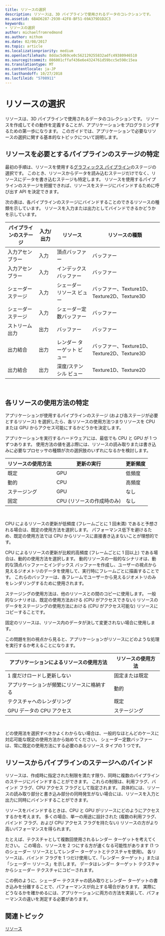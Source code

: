 ```yaml
---
title: リソースの選択
description: リソースは、3D パイプラインで使用されるデータのコレクションです。
ms.assetid: 6BAD6287-2930-42F8-BF51-69A379D1D2C3
keywords:
- リソースの選択
author: michaelfromredmond
ms.author: mithom
ms.date: 02/08/2017
ms.topic: article
ms.localizationpriority: medium
ms.openlocfilehash: 8ddac5d69ce0c562129255832adfc49380946510
ms.sourcegitcommit: 086001cffaf436e6e4324761d59bcc5e598c15ea
ms.translationtype: MT
ms.contentlocale: ja-JP
ms.lasthandoff: 10/27/2018
ms.locfileid: "5708911"
---
```

# <a name="choosing-a-resource"></a>リソースの選択


リソースは、3D パイプラインで使用されるデータのコレクションです。 リソースを作成してその動作を定義することが、アプリケーションをプログラミングするための第一歩になります。 このガイドでは、アプリケーションで必要なリソースの選択に関する基本的なトピックについて説明します。

## <a name="span-ididentifybindingspanspan-ididentifybindingspanspan-ididentifybindingspanidentify-pipeline-stages-that-need-resources"></a><span id="Identify_Binding"></span><span id="identify_binding"></span><span id="IDENTIFY_BINDING"></span>リソースを必要とするパイプラインのステージの特定


最初の手順は、リソースを使用する[グラフィックス パイプライン](graphics-pipeline.md)のステージの選択です。 このとき、リソースからデータを読み込むステージだけでなく、リソースにデータを書き込むステージも特定します。 リソースを使用するパイプラインのステージを把握できれば、リソースをステージにバインドするために呼び出す API を決定できます。

次の表は、各パイプラインのステージにバインドすることのできるリソースの種類を示しています。 リソースを入力または出力としてバインドできるかどうかを示しています。

| パイプラインのステージ  | 入力/出力 | リソース               | リソースの種類                           |
|-----------------|--------|------------------------|-----------------------------------------|
| 入力アセンブラー | 入力     | 頂点バッファー          | バッファー                                  |
| 入力アセンブラー | 入力     | インデックス バッファー           | バッファー                                  |
| シェーダー ステージ   | 入力     | シェーダー リソース ビュー    | バッファー、Texture1D、Texture2D、Texture3D |
| シェーダー ステージ   | 入力     | シェーダー定数バッファー | バッファー                                  |
| ストリーム出力   | 出力    | バッファー                 | バッファー                                  |
| 出力結合   | 出力    | レンダー ターゲット ビュー     | バッファー、Texture1D、Texture2D、Texture3D |
| 出力結合   | 出力    | 深度/ステンシル ビュー     | Texture1D、Texture2D                    |

 

## <a name="span-ididentifyusagespanspan-ididentifyusagespanspan-ididentifyusagespanidentify-how-each-resource-will-be-used"></a><span id="Identify_Usage"></span><span id="identify_usage"></span><span id="IDENTIFY_USAGE"></span>各リソースの使用方法の特定


アプリケーションが使用するパイプラインのステージ (および各ステージが必要とするリソース) を選択したら、各リソースの使用方法つまりリソースを CPU または GPU からアクセス可能にするかどうかを決定します。

アプリケーションを実行するハードウェアには、最低でも CPU と GPU が 1 つずつあります。 使用方法の値を選ぶ際には、リソースの読み取りまたは書き込みに必要なプロセッサの種類が次の選択肢のいずれになるかを検討します。

| リソースの使用方法 | 更新の実行                    | 更新頻度 |
|----------------|--------------------------------------|---------------------|
| 既定        | GPU                                  | 低頻度        |
| 動的        | CPU                                  | 高頻度          |
| ステージング        | GPU                                  | なし                 |
| 固定      | CPU (リソースの作成時のみ) | なし                 |

 

CPU によるリソースの更新が低頻度 (フレームごとに 1 回未満) であると予想される場合は、既定の使用方法を選択します。 パフォーマンス低下を避けるため、既定の使用方法では CPU からリソースに直接書き込まないことが理想的です。

CPU によるリソースの更新が比較的高頻度 (フレームごとに 1 回以上) である場合は、動的の使用方法を選択します。 動的リソースの一般的なシナリオは、動的な頂点バッファーとインデックス バッファーを作成し、ユーザーの視点から見えるジオメトリのデータを使用して、実行時にフレームごとに描画することです。 これらのバッファーは、各フレームでユーザーから見えるジオメトリのみをレンダリングするために使用されます。

ステージングの使用方法は、他のリソースとの間のコピーに使用します。 一般的なシナリオは、既定の使用方法おける (CPU がアクセスできない) リソースのデータをステージングの使用方法における (CPU がアクセス可能な) リソースにコピーすることです。

固定のリソースは、リソース内のデータが決して変更されない場合に使用します。

この問題を別の視点から見ると、アプリケーションがリソースにどのような処理を実行するか考えることになります。

| アプリケーションによるリソースの使用方法     | リソースの使用方法       |
|---------------------------------------|----------------------|
| 1 度だけロードし更新しない            | 固定または既定 |
| アプリケーションが頻繁にリソースに格納する | 動的              |
| テクスチャへのレンダリング                     | 既定              |
| GPU データの CPU アクセス                | ステージング              |

 

どの使用法を選択すべきかよくわからない場合は、一般的なほとんどのケースに対応可能な既定の使用方法から始めてください。 シェーダー定数バッファーは、常に既定の使用方法にする必要のあるリソース タイプの 1 つです。

## <a name="span-idresourcetypesandpipelinestagesspanspan-idresourcetypesandpipelinestagesspanspan-idresourcetypesandpipelinestagesspanbinding-resources-to-pipeline-stages"></a><span id="Resource_Types_and_Pipeline_stages"></span><span id="resource_types_and_pipeline_stages"></span><span id="RESOURCE_TYPES_AND_PIPELINE_STAGES"></span>リソースからパイプラインのステージへのバインド


リソースは、作成時に指定された制限を満たす限り、同時に複数のパイプラインのステージにバインドすることができます。 これらの制限は、利用フラグ、バインド フラグ、CPU アクセス フラグとして指定されます。 具体的には、リソースの読み取り部分と書き込み部分の同時発生がない場合には、リソースを入力と出力に同時にバインドすることができます。

リソースをバインドするときは、CPU と GPU がリソースにどのようにアクセスするかを考えます。 多くの場合、単一の用途に設計された (複数の利用フラグ、バインド フラグ、および CPU アクセス フラグを持たない) リソースの方がより高いパフォーマンスを得られます。

たとえば、テクスチャとして複数回使用されるレンダー ターゲットを考えてください。 この場合、リソースを 2 つにする方が速くなる可能性があります (1 つのシェーダー リソースとしてレンダー ターゲットとテクスチャを使用)。 各リソースは、バインド フラグを 1 つだけ使用して、「レンダー ターゲット」または「シェーダー リソース」を示します。 データはレンダー ターゲット テクスチャからシェーダー テクスチャにコピーされます。

この例のように、シェーダー テクスチャの読み取りとレンダー ターゲットの書き込みを分離することで、パフォーマンスが向上する場合があります。 実際にどうなるかを確かめるには、アプリケーションに両方の方法を実装して、パフォーマンスの違いを測定する必要があります。

## <a name="span-idrelated-topicsspanrelated-topics"></a><span id="related-topics"></span>関連トピック


[リソース](resources.md)

 

 




